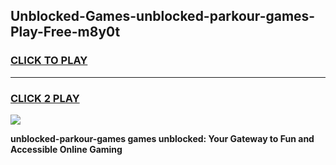 
## Unblocked-Games-unblocked-parkour-games-Play-Free-m8y0t
<h3>
<a href="https://premium76.site?title=unblocked-parkour-games&ref=22A">CLICK TO PLAY</a></h3>
<hr>

<h3>
<a href="https://premium76.site?title=unblocked-parkour-games&ref=22A">CLICK 2 PLAY</a>
  
</h3>

<a href="https://premium76.site?title=unblocked-parkour-games&ref=22A"><img src="https://clearcache.store/games.png"></a>


**unblocked-parkour-games games unblocked: Your Gateway to Fun and Accessible Online Gaming**
